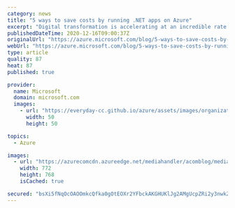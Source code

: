 ```yaml
---
category: news
title: "5 ways to save costs by running .NET apps on Azure"
excerpt: "Digital transformation is accelerating at an incredible rate for consumers and employees alike, and the way we live and work has drastically changed."
publishedDateTime: 2020-12-16T09:00:37Z
originalUrl: "https://azure.microsoft.com/blog/5-ways-to-save-costs-by-running-net-apps-on-azure/"
webUrl: "https://azure.microsoft.com/blog/5-ways-to-save-costs-by-running-net-apps-on-azure/"
type: article
quality: 87
heat: 87
published: true

provider:
  name: Microsoft
  domain: microsoft.com
  images:
    - url: "https://everyday-cc.github.io/azure/assets/images/organizations/microsoft.com-50x50.jpg"
      width: 50
      height: 50

topics:
  - Azure

images:
  - url: "https://azurecomcdn.azureedge.net/mediahandler/acomblog/media/Default/blog/354aec4a-5a29-47e3-8dab-f0bc5d4ea1f3.png"
    width: 772
    height: 768
    isCached: true

secured: "bsXi5fNqOcOAOOmkcQfka0gOtEOXr2YFbckAKGHUKlJg2AMgUcpZRi2y3nwkZO8I/1crlipGcKZkB0EbVYWaZlLGbfKvkjQ/vso221s0xza6R0q4cYAWakFUo82Ad/HYFLHTqymlaBWjoGwOGp9q/G46+RiEMyZ9y/Q7FN3955AXSqw/90Qsdf2GwM19+vePVCPIeIsycx/rGQizSjubPuXYoejLXi6soH7NPOLP8SoxnvSoQ41l1nj+Gl0aofpwX6HBCMYQoykLabH2l0lNrelmlujq5BEIKsA8EKpsm2LotG2JzzfB/9XOftEQpEDNpcElwOS835fBoPGMZoPMkHDHxzlIgFxb+0iD0bcG428=;UeFUH7OTxuhocWriP5bgig=="
---
```


